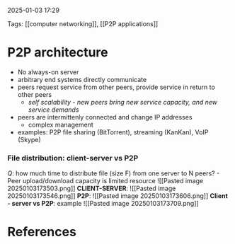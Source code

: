 2025-01-03 17:29


Tags: [[computer networking]], [[P2P applications]]

# P2P architecture

- No always-on server
- arbitrary end systems directly communicate
- peers request service from other peers, provide service in return to other peers
	- *self scalability - new peers bring new service capacity, and new service demands*
- peers are intermittenly connected and change IP addresses
	- complex management 
- examples: P2P file sharing (BitTorrent), streaming (KanKan), VoIP (Skype)
### File distribution: client-server vs P2P
*Q*: how much time to distribute file (size F) from one server to N peers?
	- Peer upload/download capacity is limited resource
![[Pasted image 20250103173503.png]]
**CLIENT-SERVER**:
![[Pasted image 20250103173546.png]]
**P2P**:
![[Pasted image 20250103173606.png]]
**Client - server vs P2P**: example
![[Pasted image 20250103173709.png]]
# References

